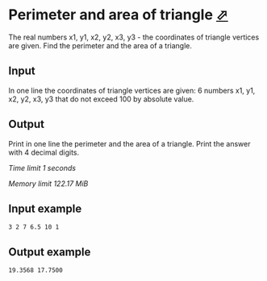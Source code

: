 # Perimeter and area of triangle [⬀](https://www.e-olymp.com/en/contests/8947/problems/77343)

The real numbers x1, y1, x2, y2, x3, y3 - the coordinates of triangle vertices are given. Find the perimeter and the area of a triangle.

## Input

In one line the coordinates of triangle vertices are given: 6 numbers x1, y1, x2, y2, x3, y3 that do not exceed 100 by absolute value.

## Output

Print in one line the perimeter and the area of a triangle. Print the answer with 4 decimal digits.

_Time limit 1 seconds_

_Memory limit 122.17 MiB_

## Input example
```
3 2 7 6.5 10 1
```

## Output example
```
19.3568 17.7500
```
